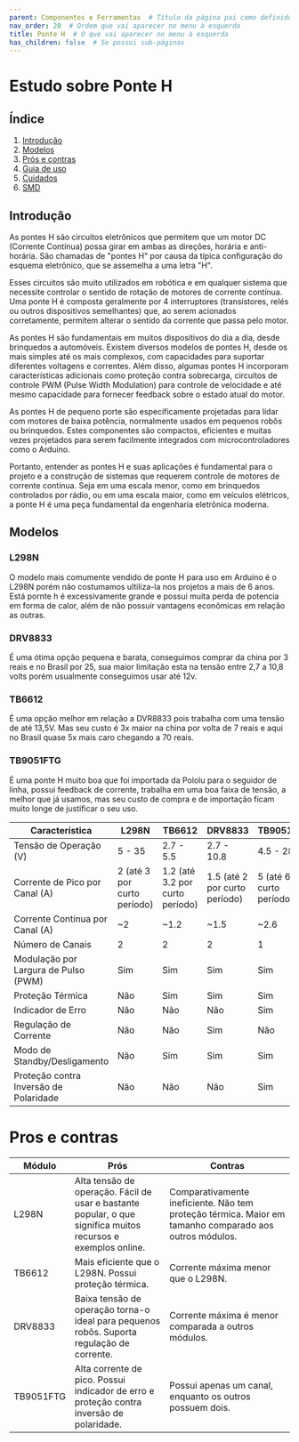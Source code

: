 ```yaml
---
parent: Componentes e Ferramentas  # Título da página pai como definido no index.md
nav_order: 20  # Ordem que vai aparecer no menu à esquerda
title: Ponte H  # O que vai aparecer no menu à esquerda
has_children: false  # Se possui sub-páginas
---
```

# 


# Estudo sobre Ponte H 
## Índice
1. [Introdução](#Introdução)
2. [Modelos](#Modelos)
3. [Prós e contras](#Prós-e-contras)
4. [Guia de uso](#Guia-de-uso)
5. [Cuidados](#Cuidados)
6. [SMD](#SMD)


## Introdução 

As pontes H são circuitos eletrônicos que permitem que um motor DC (Corrente Contínua) possa girar em ambas as direções, horária e anti-horária. São chamadas de "pontes H" por causa da típica configuração do esquema eletrônico, que se assemelha a uma letra "H".

Esses circuitos são muito utilizados em robótica e em qualquer sistema que necessite controlar o sentido de rotação de motores de corrente contínua. Uma ponte H é composta geralmente por 4 interruptores (transistores, relés ou outros dispositivos semelhantes) que, ao serem acionados corretamente, permitem alterar o sentido da corrente que passa pelo motor.

As pontes H são fundamentais em muitos dispositivos do dia a dia, desde brinquedos a automóveis. Existem diversos modelos de pontes H, desde os mais simples até os mais complexos, com capacidades para suportar diferentes voltagens e correntes. Além disso, algumas pontes H incorporam características adicionais como proteção contra sobrecarga, circuitos de controle PWM (Pulse Width Modulation) para controle de velocidade e até mesmo capacidade para fornecer feedback sobre o estado atual do motor.

As pontes H de pequeno porte são especificamente projetadas para lidar com motores de baixa potência, normalmente usados em pequenos robôs ou brinquedos. Estes componentes são compactos, eficientes e muitas vezes projetados para serem facilmente integrados com microcontroladores como o Arduino.

Portanto, entender as pontes H e suas aplicações é fundamental para o projeto e a construção de sistemas que requerem controle de motores de corrente contínua. Seja em uma escala menor, como em brinquedos controlados por rádio, ou em uma escala maior, como em veículos elétricos, a ponte H é uma peça fundamental da engenharia eletrônica moderna.

## Modelos 

### L298N
O modelo mais comumente vendido de ponte H para uso em Arduino é o L298N porém não costumamos ultiliza-la nos projetos a mais de 6 anos.  Está pornte h é excessivamente grande e possui muita perda de potencia em forma de calor, além de não possuir vantagens econômicas em relação as outras.

### DRV8833
É uma ótima opção pequena e barata, conseguimos comprar da china por 3 reais e no Brasil por 25, sua maior limitação esta na tensão entre  2,7 a 10,8 volts porém usualmente conseguimos usar até 12v.

### TB6612
É uma opção melhor em relação a DVR8833 pois trabalha com uma tensão de até 13,5V. Mas seu custo é 3x maior na china por volta de 7 reais e aqui no Brasil quase 5x mais caro chegando a 70 reais.

### TB9051FTG
É uma ponte H muito boa que foi importada da Pololu para o seguidor de linha, possui feedback de corrente, trabalha em uma boa faixa de tensão, a melhor que já usamos, mas seu custo de compra e de importação ficam muito longe de justificar o seu uso.
  
 

| Característica | L298N | TB6612 | DRV8833 | TB9051FTG |
|---------------|-------|--------|---------|-----------|
| Tensão de Operação (V) | 5 - 35 | 2.7 - 5.5 | 2.7 - 10.8 | 4.5 - 28 |
| Corrente de Pico por Canal (A) | 2 (até 3 por curto período) | 1.2 (até 3.2 por curto período) | 1.5 (até 2 por curto período) | 5 (até 6 por curto período) |
| Corrente Contínua por Canal (A) | ~2 | ~1.2 | ~1.5 | ~2.6 |
| Número de Canais | 2 | 2 | 2 | 1 |
| Modulação por Largura de Pulso (PWM) | Sim | Sim | Sim | Sim |
| Proteção Térmica | Não | Sim | Sim | Sim |
| Indicador de Erro | Não | Não | Não | Sim |
| Regulação de Corrente | Não | Não | Sim | Não |
| Modo de Standby/Desligamento | Não | Sim | Sim | Sim |
| Proteção contra Inversão de Polaridade | Não | Não | Não | Sim |

# Pros e contras

| Módulo | Prós | Contras |
|--------|------|---------|
| L298N  | Alta tensão de operação. Fácil de usar e bastante popular, o que significa muitos recursos e exemplos online. | Comparativamente ineficiente. Não tem proteção térmica. Maior em tamanho comparado aos outros módulos. |
| TB6612 | Mais eficiente que o L298N. Possui proteção térmica. | Corrente máxima menor que o L298N. |
| DRV8833 | Baixa tensão de operação torna-o ideal para pequenos robôs. Suporta regulação de corrente. | Corrente máxima é menor comparada a outros módulos. |
| TB9051FTG | Alta corrente de pico. Possui indicador de erro e proteção contra inversão de polaridade. | Possui apenas um canal, enquanto os outros possuem dois.|
